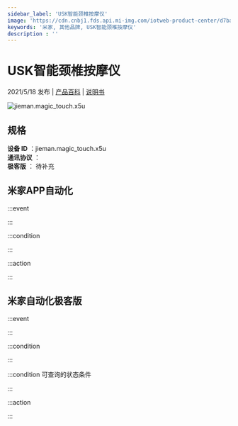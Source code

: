 ```yaml
---
sidebar_label: 'USK智能颈椎按摩仪'
image: 'https://cdn.cnbj1.fds.api.mi-img.com/iotweb-product-center/d7babfe24977952a1c9e168c888a95b3_168.png?GalaxyAccessKeyId=AKVGLQWBOVIRQ3XLEW&Expires=9223372036854775807&Signature=l0W5Pjux8cN4RLzDFhCQHFt1cXI='
keywords: '米家, 其他品牌, USK智能颈椎按摩仪'
description : ''
---
```

# USK智能颈椎按摩仪

2021/5/18 发布 | [产品百科](https://home.mi.com/webapp/content/baike/product/index.html?model=jieman.magic_touch.x5u/) | [说明书](https://home.mi.com/views/introduction.html?model=jieman.magic_touch.x5u&region=cn)

![jieman.magic_touch.x5u](https://cdn.cnbj1.fds.api.mi-img.com/iotweb-product-center/d7babfe24977952a1c9e168c888a95b3_168.png?GalaxyAccessKeyId=AKVGLQWBOVIRQ3XLEW&Expires=9223372036854775807&Signature=l0W5Pjux8cN4RLzDFhCQHFt1cXI=)

## 规格  
> 
**设备 ID** ：jieman.magic_touch.x5u  
**通讯协议** ：  
**极客版**  ： 待补充 


## 米家APP自动化  

:::event  

:::

:::condition  

:::

:::action   

:::

## 米家自动化极客版  

:::event  

:::

:::condition  

:::

:::condition 可查询的状态条件  

:::

:::action  

:::

        
